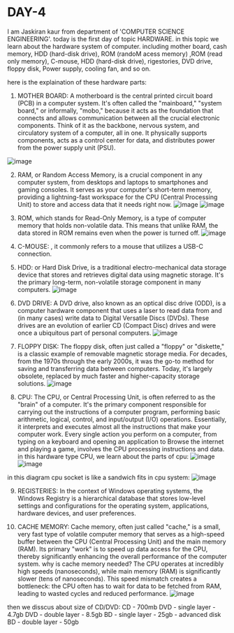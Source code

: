 # DAY-4
I am Jaskiran kaur from department of 'COMPUTER SCIENCE ENGINEERING'.
today is the first day of topic HARDWARE. 
in this topic we learn about the hardware system of computer. including mother board, cash memory, HDD (hard-disk drive), ROM (randoM acess memory) ,ROM (read only memory), C-mouse, HDD (hard-disk drive), rigestories, DVD drive, floppy disk, Power supply, cooling fan, and so on.

here is the explaination of these hardware parts:
1. MOTHER BOARD: A motherboard is the central printed circuit board (PCB) in a computer system. It's often called the "mainboard," "system board," or informally, "mobo," because it acts as the foundation that connects and allows communication between all the crucial electronic components.
Think of it as the backbone, nervous system, and circulatory system of a computer, all in one. It physically supports components, acts as a control center for data, and distributes power from the power supply unit (PSU).

![image](https://github.com/user-attachments/assets/3ef7a7d2-0302-476a-b8d1-32e0d15bce92)

2. RAM, or Random Access Memory, is a crucial component in any computer system, from desktops and laptops to smartphones and gaming consoles. It serves as your computer's short-term memory, providing a lightning-fast workspace for the CPU (Central Processing Unit) to store and access data that it needs right now.
   ![image](https://github.com/user-attachments/assets/00cb4aed-ba65-448b-bf7d-64cfdaf1b930)
   ![image](https://github.com/user-attachments/assets/80eee091-0500-4386-969e-6d2b1b42c679)

3. ROM, which stands for Read-Only Memory, is a type of computer memory that holds non-volatile data. This means that unlike RAM, the data stored in ROM remains even when the power is turned off.
   ![image](https://github.com/user-attachments/assets/153a2180-886d-492b-8276-5144f61468a0)

4. C-MOUSE: , it commonly refers to a mouse that utilizes a USB-C connection.
5. HDD: or Hard Disk Drive, is a traditional electro-mechanical data storage device that stores and retrieves digital data using magnetic storage. It's the primary long-term, non-volatile storage component in many computers.
   ![image](https://github.com/user-attachments/assets/360124bb-714f-4d1c-b272-52a3c41cb70a)

6. DVD DRIVE: A DVD drive, also known as an optical disc drive (ODD), is a computer hardware component that uses a laser to read data from and (in many cases) write data to Digital Versatile Discs (DVDs). These drives are an evolution of earlier CD (Compact Disc) drives and were once a ubiquitous part of personal computers.
   ![image](https://github.com/user-attachments/assets/301d18f0-c470-41d3-9c79-2c0912a4e322)

7. FLOPPY DISK: The floppy disk, often just called a "floppy" or "diskette," is a classic example of removable magnetic storage media. For decades, from the 1970s through the early 2000s, it was the go-to method for saving and transferring data between computers. Today, it's largely obsolete, replaced by much faster and higher-capacity storage solutions.
   ![image](https://github.com/user-attachments/assets/b5ece3c4-6df0-4912-85c6-973215de95f9)

8. CPU: The CPU, or Central Processing Unit, is often referred to as the "brain" of a computer. It's the primary component responsible for carrying out the instructions of a computer program, performing basic arithmetic, logical, control, and input/output (I/O) operations. Essentially, it interprets and executes almost all the instructions that make your computer work.
Every single action you perform on a computer, from typing on a keyboard and opening an application to Browse the internet and playing a game, involves the CPU processing instructions and data.
  in this hardware type CPU,  we learn about the parts of cpu:
  ![image](https://github.com/user-attachments/assets/d3def5de-43c0-4e6b-ab68-6d8a087c612d)
  ![image](https://github.com/user-attachments/assets/9edbafa0-7ede-4678-ac04-4d9a524a954d)

in this diagram cpu socket is like a sandwich fits in cpu system:
  ![image](https://github.com/user-attachments/assets/c32d1565-e405-45b9-84b8-cd7557b83903)

9. REGISTERIES: In the context of Windows operating systems, the Windows Registry is a hierarchical database that stores low-level settings and configurations for the operating system, applications, hardware devices, and user preferences.

10. CACHE MEMORY: Cache memory, often just called "cache," is a small, very fast type of volatile computer memory that serves as a high-speed buffer between the CPU (Central Processing Unit) and the main memory (RAM). Its primary "work" is to speed up data access for the CPU, thereby significantly enhancing the overall performance of the computer system.
    why is cache memory needed?
    The CPU operates at incredibly high speeds (nanoseconds), while main memory (RAM) is significantly slower (tens of nanoseconds). This speed mismatch creates a bottleneck:      the CPU often has to wait for data to be fetched from RAM, leading to wasted cycles and reduced performance.
     ![image](https://github.com/user-attachments/assets/95ccc5f2-1a86-46c0-80d1-204604a6a991)

then we disscus about size of CD/DVD: 
     CD - 700mb
     DVD - single layer - 4.7gb
     DVD - double layer - 8.5gb
     BD - single layer - 25gb - advanced disk
     BD - double layer - 50gb




